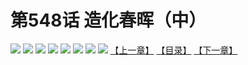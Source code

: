 # 第548话 造化春晖（中）
![](https://mhpic.xiaomingtaiji.net/comic/D/斗破苍穹拆分版/548话/1.jpg-zymk.middle.webp)
![](https://mhpic.xiaomingtaiji.net/comic/D/斗破苍穹拆分版/548话/2.jpg-zymk.middle.webp)
![](https://mhpic.xiaomingtaiji.net/comic/D/斗破苍穹拆分版/548话/3.jpg-zymk.middle.webp)
![](https://mhpic.xiaomingtaiji.net/comic/D/斗破苍穹拆分版/548话/4.jpg-zymk.middle.webp)
![](https://mhpic.xiaomingtaiji.net/comic/D/斗破苍穹拆分版/548话/5.jpg-zymk.middle.webp)
![](https://mhpic.xiaomingtaiji.net/comic/D/斗破苍穹拆分版/548话/6.jpg-zymk.middle.webp)
![](https://mhpic.xiaomingtaiji.net/comic/D/斗破苍穹拆分版/548话/7.jpg-zymk.middle.webp)
![](https://mhpic.xiaomingtaiji.net/comic/D/斗破苍穹拆分版/548话/8.jpg-zymk.middle.webp)
[【上一章】](./547.md)
[【目录】](./READMD.md)
[【下一章】](./549.md)
